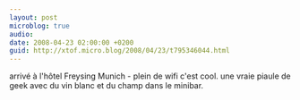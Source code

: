 ```yaml
---
layout: post
microblog: true
audio: 
date: 2008-04-23 02:00:00 +0200
guid: http://xtof.micro.blog/2008/04/23/t795346044.html
---
```

arrivé à l'hôtel Freysing Munich - plein de wifi c'est cool. une vraie piaule de geek avec du vin blanc et du champ dans le minibar.
